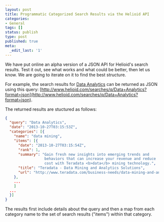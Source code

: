 ```yaml
---
layout: post
title: Programmatic Categorized Search Results via the Helioid API
categories:
- General
tags: []
status: publish
type: post
published: true
meta:
  _edit_last: '1'
---
```

We have put online an alpha version of a JSON API for Helioid's search results.
Test it out, see what works and what could be better, then let us know.  We are
going to iterate on it to find the best structure.

For example, the search results for [Data
Analytics](http://www.helioid.com/searches/q/Data+Analytics) can be returned as
JSON using this query:
[http://www.helioid.com/searches/q/Data+Analytics?format=json](http://www.helioid.com/searches/q/Data+Analytics?format=json).

The returned results are stuctured as follows:

```json
{
  "query": "Data Analytics",
  "date": "2013-10-27T03:15:53Z",
  "categories": [{
    "name": "data mining",
    "items": [{
      "date": "2013-10-27T03:15:54Z",
      "rank": 1,
      "summary": "Gain fresh new insights into emerging trends and
                  behaviors that can increase your revenue and reduce
                  cost with Teradata <b>data</b> mining technology.",
      "title": "Teradata - Data Mining and Analytics Solutions",
      "url": "http://www.teradata.com/business-needs/data-mining-and-analytics/"
    },
    ...
    ]
  ...
  }]
}
```

The results first include details about the query and then a map from each
category name to the set of search results ("items") within that category.

